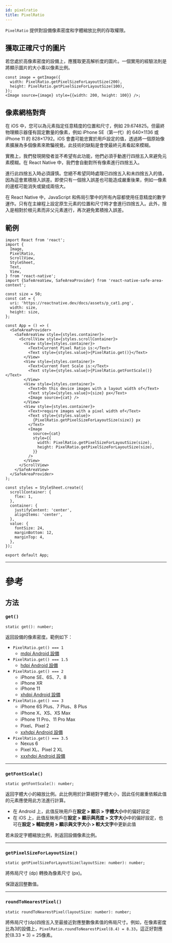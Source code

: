 ```yaml
---
id: pixelratio
title: PixelRatio
---
```


`PixelRatio` 提供對設備像素密度和字體縮放比例的存取權限。

## 獲取正確尺寸的圖片

若您處於高像素密度的設備上，應獲取更高解析度的圖片。一個實用的經驗法則是將顯示圖片的大小乘以像素比例。

```tsx
const image = getImage({
  width: PixelRatio.getPixelSizeForLayoutSize(200),
  height: PixelRatio.getPixelSizeForLayoutSize(100),
});
<Image source={image} style={{width: 200, height: 100}} />;
```

## 像素網格對齊

在 iOS 中，您可以為元素指定任意精度的位置和尺寸，例如 29.674825。但最終物理顯示器僅有固定數量的像素，例如 iPhone SE（第一代）的 640×1136 或 iPhone 11 的 828×1792。iOS 會盡可能忠實於用戶設定的值，透過將一個原始像素擴展為多個像素來欺騙視覺。此技術的缺點是會使最終元素看起來模糊。

實務上，我們發現開發者並不希望有此功能，他們必須手動進行四捨五入來避免元素模糊。在 React Native 中，我們會自動對所有像素進行四捨五入。

進行此四捨五入時必須謹慎。您絕不希望同時處理已四捨五入和未四捨五入的值，因為這會累積捨入誤差。即使只有一個捨入誤差也可能造成嚴重後果，例如一像素的邊框可能消失或變成兩倍大。

在 React Native 中，JavaScript 和佈局引擎中的所有內容都使用任意精度的數字運作。只有在主線程上設定原生元素的位置和尺寸時才會進行四捨五入。此外，捨入是相對於根元素而非父元素進行，再次避免累積捨入誤差。

## 範例

```SnackPlayer name=PixelRatio%20Example
import React from 'react';
import {
  Image,
  PixelRatio,
  ScrollView,
  StyleSheet,
  Text,
  View,
} from 'react-native';
import {SafeAreaView, SafeAreaProvider} from 'react-native-safe-area-context';

const size = 50;
const cat = {
  uri: 'https://reactnative.dev/docs/assets/p_cat1.png',
  width: size,
  height: size,
};

const App = () => (
  <SafeAreaProvider>
    <SafeAreaView style={styles.container}>
      <ScrollView style={styles.scrollContainer}>
        <View style={styles.container}>
          <Text>Current Pixel Ratio is:</Text>
          <Text style={styles.value}>{PixelRatio.get()}</Text>
        </View>
        <View style={styles.container}>
          <Text>Current Font Scale is:</Text>
          <Text style={styles.value}>{PixelRatio.getFontScale()}</Text>
        </View>
        <View style={styles.container}>
          <Text>On this device images with a layout width of</Text>
          <Text style={styles.value}>{size} px</Text>
          <Image source={cat} />
        </View>
        <View style={styles.container}>
          <Text>require images with a pixel width of</Text>
          <Text style={styles.value}>
            {PixelRatio.getPixelSizeForLayoutSize(size)} px
          </Text>
          <Image
            source={cat}
            style={{
              width: PixelRatio.getPixelSizeForLayoutSize(size),
              height: PixelRatio.getPixelSizeForLayoutSize(size),
            }}
          />
        </View>
      </ScrollView>
    </SafeAreaView>
  </SafeAreaProvider>
);

const styles = StyleSheet.create({
  scrollContainer: {
    flex: 1,
  },
  container: {
    justifyContent: 'center',
    alignItems: 'center',
  },
  value: {
    fontSize: 24,
    marginBottom: 12,
    marginTop: 4,
  },
});

export default App;
```

---

# 參考

## 方法

### `get()`

```tsx
static get(): number;
```

返回設備的像素密度。範例如下：

- `PixelRatio.get() === 1`
  - [mdpi Android 設備](https://material.io/tools/devices/)
- `PixelRatio.get() === 1.5`
  - [hdpi Android 設備](https://material.io/tools/devices/)
- `PixelRatio.get() === 2`
  - iPhone SE、6S、7、8
  - iPhone XR
  - iPhone 11
  - [xhdpi Android 設備](https://material.io/tools/devices/)
- `PixelRatio.get() === 3`
  - iPhone 6S Plus、7 Plus、8 Plus
  - iPhone X、XS、XS Max
  - iPhone 11 Pro、11 Pro Max
  - Pixel、Pixel 2
  - [xxhdpi Android 設備](https://material.io/tools/devices/)
- `PixelRatio.get() === 3.5`
  - Nexus 6
  - Pixel XL、Pixel 2 XL
  - [xxxhdpi Android 設備](https://material.io/tools/devices/)

---

### `getFontScale()`

```tsx
static getFontScale(): number;
```

返回字體大小的縮放比例。此比例用於計算絕對字體大小，因此任何嚴重依賴此值的元素應使用此方法進行計算。

- 在 Android 上，此值反映用戶在**設定 > 顯示 > 字體大小**中的偏好設定
- 在 iOS 上，此值反映用戶在**設定 > 顯示與亮度 > 文字大小**中的偏好設定，也可在**設定 > 輔助使用 > 顯示與文字大小 > 較大文字**中更新此值

若未設定字體縮放比例，則返回設備像素比例。

---

### `getPixelSizeForLayoutSize()`

```tsx
static getPixelSizeForLayoutSize(layoutSize: number): number;
```

將佈局尺寸 (dp) 轉換為像素尺寸 (px)。

保證返回整數值。

---

### `roundToNearestPixel()`

```tsx
static roundToNearestPixel(layoutSize: number): number;
```

將佈局尺寸(dp)四捨五入至最接近對應整數像素值的佈局尺寸。例如，在像素密度比為3的設備上，`PixelRatio.roundToNearestPixel(8.4) = 8.33`，這正好對應於(8.33 * 3) = 25像素。